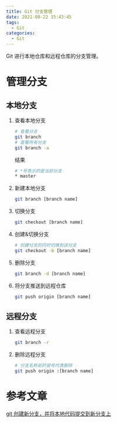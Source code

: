 ```yaml
---
title: Git 分支管理
date: 2021-08-22 15:43:45
tags:
  - Git
categories:
  - Git
---
```


Git 进行本地仓库和远程仓库的分支管理。

<!--more-->

# 管理分支

## 本地分支

1. 查看本地分支

   ```bash
   # 查看分支
   git branch
   # 查看所有分支
   git branch -a
   ```

   结果

   ```bash
   # *号表示的是当前分支
   * master
   ```

2. 新建本地分支

   ```bash
   git branch [branch name]
   ```

3. 切换分支

   ```bash
   git checkout [branch name]
   ```

4. 创建&切换分支

   ```bash
   # 创建分支的同时切换到该分支
   git checkout -b [branch name]
   ```

5. 删除分支

   ```bash
   git branch -d [branch name]
   ```

6. 将分支推送到远程仓库

   ```bash
   git push origin [branch name]
   ```

## 远程分支

1. 查看远程分支

   ```bash
   git branch -r
   ```

2. 删除远程分支

   ```bash
   # 分支名称前的冒号代表删除
   git push origin :[branch name]
   ```

# 参考文章

[git 创建新分支，并将本地代码提交到新分支上](https://blog.csdn.net/chen134225/article/details/95475960)
